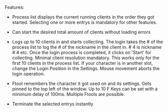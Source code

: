Features:

- Process list displays the current running clients in the 
   order they got started.
   Selecting one or more entrys is mandatory for other features. 

- Can start the desired total amount of clients without
   loading errors

- Logs up to 10 clients in and starts collecting. 
   The login takes the # of the process list to log the # of 
   the nickname in the client in. # 4 is nickname # 4 etc.
   Once the login process is completed, it clicks on 'Start' 
   for collecting. Minimal client resolution mandatory.
   This works only for the first 10 clients in the process list.
   If your character is in another slot, change the Login 
   Position in the Settings.
   Mouse movement aborts the login operation.

- Ftool remembers the character it got used on and 
   its settings. Gets pinned to the top left of the window.
   Up to 10 F Keys can be set with a minimum delay
   of 100ms. Multiple Ftools are possible.

- Terminate the selected entrys instantly
